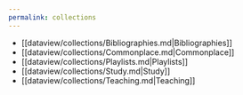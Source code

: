 ```yaml
---
permalink: collections
---
```


- [[dataview/collections/Bibliographies.md|Bibliographies]]
- [[dataview/collections/Commonplace.md|Commonplace]]
- [[dataview/collections/Playlists.md|Playlists]]
- [[dataview/collections/Study.md|Study]]
- [[dataview/collections/Teaching.md|Teaching]]
